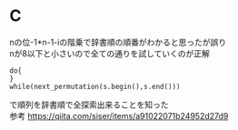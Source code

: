 # C 
nの位-1*n-1-iの階乗で辞書順の順番がわかると思ったが誤り  
nが8以下と小さいので全ての通りを試していくのが正解  
```
do{ 
}
while(next_permutation(s.begin(),s.end()))
```
で順列を辞書順で全探索出来ることを知った  
参考 https://qiita.com/siser/items/a91022071b24952d27d9
